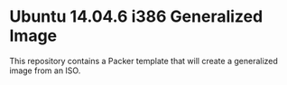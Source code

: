 # Ubuntu 14.04.6 i386 Generalized Image

This repository contains a Packer template that will create a generalized image from an ISO.
